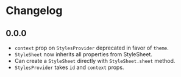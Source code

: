 # Changelog

## 0.0.0

- `context` prop on `StylesProvider` deprecated in favor of `theme`.
- `StyleSheet` now inherits all properties from StyleSheet.
- Can create a `StyleSheet` directly with `StyleSheet.sheet` method.
- `StylesProvider` takes `id` and `context` props.
